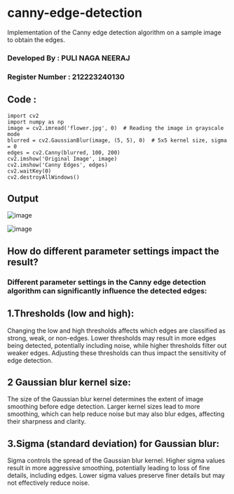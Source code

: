 # canny-edge-detection
Implementation of the Canny edge detection algorithm on a sample image to obtain the edges.

### Developed By : PULI NAGA NEERAJ
### Register Number : 212223240130

## Code :
```
import cv2
import numpy as np
image = cv2.imread('flower.jpg', 0)  # Reading the image in grayscale mode
blurred = cv2.GaussianBlur(image, (5, 5), 0)  # 5x5 kernel size, sigma = 0
edges = cv2.Canny(blurred, 100, 200)
cv2.imshow('Original Image', image)
cv2.imshow('Canny Edges', edges)
cv2.waitKey(0)
cv2.destroyAllWindows()
```
## Output
![image](https://github.com/PuliNagaNeeraj/canny-edge-detection/assets/138849173/52596905-198f-4977-ae26-f37eb76d9c6e)

![image](https://github.com/23004426/DIP_WORKSHOP3/assets/144979327/6ba46713-99d8-4847-8f72-18751e477af0)

## How do different parameter settings impact the result?
### Different parameter settings in the Canny edge detection algorithm can significantly influence the detected edges:
## 1.Thresholds (low and high):
Changing the low and high thresholds affects which edges are classified as strong, weak, or non-edges. Lower thresholds may result in more edges being detected, potentially including noise, while higher thresholds filter out weaker edges. Adjusting these thresholds can thus impact the sensitivity of edge detection.

## 2 Gaussian blur kernel size:
The size of the Gaussian blur kernel determines the extent of image smoothing before edge detection. Larger kernel sizes lead to more smoothing, which can help reduce noise but may also blur edges, affecting their sharpness and clarity.

## 3.Sigma (standard deviation) for Gaussian blur:
Sigma controls the spread of the Gaussian blur kernel. Higher sigma values result in more aggressive smoothing, potentially leading to loss of fine details, including edges. Lower sigma values preserve finer details but may not effectively reduce noise.
